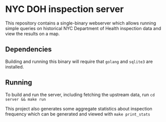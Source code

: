 # NYC DOH inspection server

This repository contains a single-binary webserver which allows running simple queries on historical NYC Department of Health inspection data and view the results on a map.

## Dependencies

Building and running this binary will require that `golang` and `sqlite3` are installed.

## Running

To build and run the server, including fetching the upstream data, run `cd server && make run`

This project also generates some aggregate statistics about inspection frequency which can be generated and viewed with `make print_stats`

